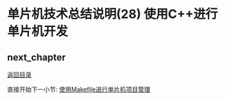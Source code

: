 # 单片机技术总结说明(28) 使用C++进行单片机开发

## next_chapter

[返回目录](./../README.md)

直接开始下一小节: [使用Makefile进行单片机项目管理](./ch29.makefile.md)

